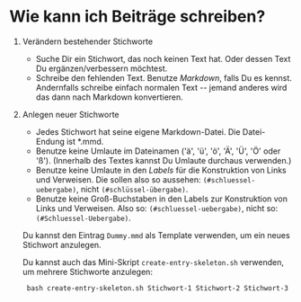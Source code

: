 
# Wie kann ich Beiträge schreiben?

1. Verändern bestehender Stichworte
    * Suche Dir ein Stichwort, das noch keinen Text hat. Oder dessen Text Du ergänzen/verbessern möchtest.
    * Schreibe den fehlenden Text. Benutze *Markdown*, falls Du es kennst. Andernfalls schreibe einfach normalen Text -- jemand anderes wird das dann nach Markdown konvertieren.
1. Anlegen neuer Stichworte
    * Jedes Stichwort hat seine eigene Markdown-Datei. Die Datei-Endung ist \*.mmd.
    * Benutze keine Umlaute im Dateinamen ('ä', 'ü', 'ö', 'Ä', 'Ü', 'Ö' oder 'ß'). (Innerhalb des Textes kannst Du Umlaute durchaus verwenden.)
    * Benutze keine Umlaute in den *Labels* für die Konstruktion von Links und Verweisen. Die sollen also so aussehen: `(#schluessel-uebergabe)`, nicht `(#schlüssel-übergabe)`.
    * Benutze keine Groß-Buchstaben in den Labels zur Konstruktion von Links und Verweisen. Also so: `(#schluessel-uebergabe)`, nicht so: `(#Schluessel-Uebergabe)`.
   
   Du kannst den Eintrag `Dummy.mmd` als Template verwenden, um ein neues Stichwort anzulegen.

   Du kannst auch das Mini-Skript `create-entry-skeleton.sh` verwenden, um mehrere Stichworte anzulegen:
   
        bash create-entry-skeleton.sh Stichwort-1 Stichwort-2 Stichwort-3




